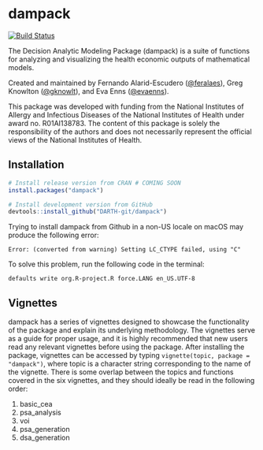 # dampack
[![Build Status](https://travis-ci.com/DARTH-git/dampack.svg?branch=master)](https://travis-ci.com/DARTH-git/dampack)

The Decision Analytic Modeling Package (dampack) is a suite of functions for analyzing and visualizing the health economic outputs of mathematical models. 

Created and maintained by Fernando Alarid-Escudero ([@feralaes](https://github.com/feralaes)), Greg Knowlton ([@gknowlt](https://github.com/gknowlt)), and Eva Enns ([@evaenns](https://github.com/evaenns)).

This package was developed with funding from the National Institutes of Allergy and Infectious Diseases of the National Institutes of Health under award no. R01AI138783. The content of this package is solely the responsibility of the authors and does not necessarily represent the official views of the National Institutes of Health.

## Installation
``` r
# Install release version from CRAN # COMING SOON
install.packages("dampack")
```

``` r
# Install development version from GitHub
devtools::install_github("DARTH-git/dampack")
```

Trying to install dampack from Github in a non-US locale on macOS may produce the following error:

``` 
Error: (converted from warning) Setting LC_CTYPE failed, using "C"
```

To solve this problem, run the following code in the terminal:
```
defaults write org.R-project.R force.LANG en_US.UTF-8 
```

## Vignettes
dampack has a series of vignettes designed to showcase the functionality of the package and explain its underlying methodology. 
The vignettes serve as a guide for proper usage, and it is highly recommended that new users read any relevant vignettes before using the package.
After installing the package, vignettes can be accessed by typing `vignette(topic, package = "dampack")`, where topic is a character string corresponding to the name of the vignette.
There is some overlap between the topics and functions covered in the six vignettes, and they should ideally be read in the following order:
1. basic_cea
2. psa_analysis
3. voi
4. psa_generation
5. dsa_generation
